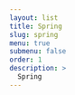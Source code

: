 ```yaml
---
layout: list
title: Spring
slug: spring
menu: true
submenu: false
order: 1
description: >
  Spring
---
```


